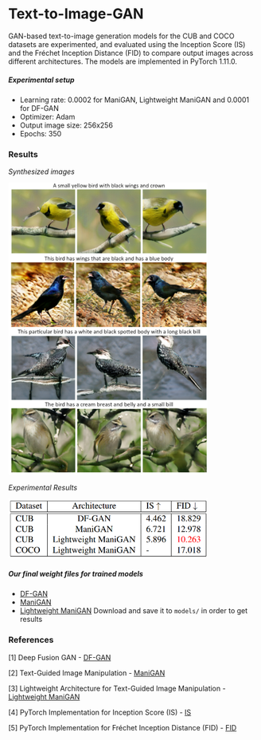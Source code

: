 # Text-to-Image-GAN

GAN-based text-to-image generation models for the CUB and COCO datasets are experimented, and evaluated using the Inception Score (IS) and the Fréchet Inception Distance (FID) to compare output images across different architectures. The models are implemented in PyTorch 1.11.0.

##### Experimental setup
- Learning rate: 0.0002 for ManiGAN, Lightweight ManiGAN and 0.0001 for DF-GAN
- Optimizer: Adam
- Output image size: 256x256
- Epochs: 350

### Results
*Synthesized images*

<img src="images/images.png" width="400">

*Experimental Results*

<img src="images/results.png" width="400">

##### Our final weight files for trained models 
- [DF-GAN](https://drive.google.com/file/d/17iSeUJZVGyLwqkwKOCLtKOH76fNjRf5P/view?usp=sharing)
- [ManiGAN](https://drive.google.com/file/d/1qMNtmqAqFt2aNzWOY2CyK_MRtcjNCDvS/view?usp=sharing)
- [Lightweight ManiGAN](https://drive.google.com/file/d/1QhPx2GZmIUU17Nc6NY8e9jEATcM9ow1r/view?usp=sharing)
Download and save it to `models/` in order to get results

### References
[1] Deep Fusion GAN - [DF-GAN](https://arxiv.org/abs/2008.05865)

[2] Text-Guided Image Manipulation - [ManiGAN](https://arxiv.org/abs/1912.06203)

[3] Lightweight Architecture for Text-Guided Image Manipulation - [Lightweight ManiGAN](https://arxiv.org/abs/2010.12136)

[4] PyTorch Implementation for Inception Score (IS) - [IS](https://github.com/sbarratt/inception-score-pytorch) 

[5] PyTorch Implementation for Fréchet Inception Distance (FID) - [FID](https://github.com/mseitzer/pytorch-fid) 
